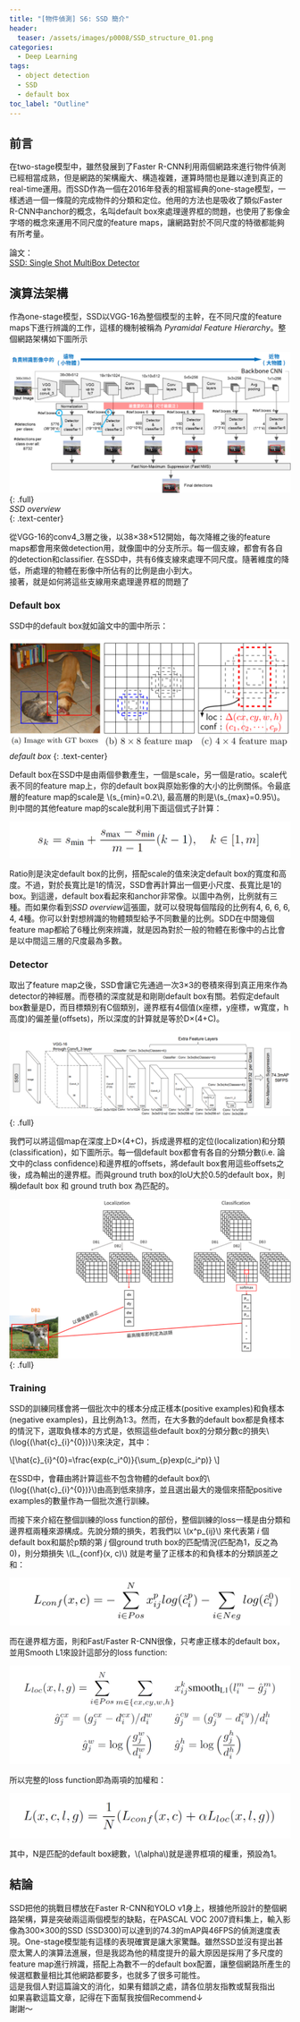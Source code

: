 ```yaml
---
title: "[物件偵測] S6: SSD 簡介"
header:
  teaser: /assets/images/p0008/SSD_structure_01.png
categories:
  - Deep Learning
tags:
  - object detection
  - SSD
  - default box
toc_label: "Outline"
---
```


## 前言
在two-stage模型中，雖然發展到了Faster R-CNN利用兩個網路來進行物件偵測已經相當成熟，但是網路的架構龐大、構造複雜，運算時間也是難以達到真正的real-time運用。而SSD作為一個在2016年發表的相當經典的one-stage模型，一樣透過一個一條龍的完成物件的分類和定位。他用的方法也是吸收了類似Faster R-CNN中anchor的概念，名叫default box來處理邊界框的問題，也使用了影像金字塔的概念來運用不同尺度的feature maps，讓網路對於不同尺度的特徵都能夠有所考量。

論文：  
[SSD: Single Shot MultiBox Detector](https://link.springer.com/chapter/10.1007/978-3-319-46448-0_2)  


## 演算法架構  
作為one-stage模型，SSD以VGG-16為整個模型的主幹，在不同尺度的feature maps下進行辨識的工作，這樣的機制被稱為 _Pyramidal Feature Hierarchy_。整個網路架構如下圖所示  

![SSD stucture](/assets/images/p0008/SSD_structure_01.png)
{: .full}  
*SSD overview*  
{: .text-center}  

從VGG-16的conv4_3層之後，以38×38×512開始，每次降維之後的feature maps都會用來做detection用，就像圖中的分支所示。每一個支線，都會有各自的detection和classifier. 在SSD中，共有6條支線來處理不同尺度。隨著維度的降低，所處理的物體在影像中所佔有的比例是由小到大。  
接著，就是如何將這些支線用來處理邊界框的問題了

### Default box  
SSD中的default box就如論文中的圖中所示：

![SSD default box](/assets/images/p0008/SSD_default_box.png)  
*default box*
{: .text-center}

Default box在SSD中是由兩個參數產生，一個是scale，另一個是ratio。scale代表不同的feature map上，你的default box與原始影像的大小的比例關係。令最底層的feature map的scale是 \\(s_{min}=0.2\\), 最高層的則是\\(s_{max}=0.95\\)。則中間的其他feature map的scale就利用下面這個式子計算：  

![](/assets/images/p0008/SSD_paper05.png)  

Ratio則是決定default box的比例，搭配scale的值來決定default box的寬度和高度。不過，對於長寬比是1的情況，SSD會再計算出一個更小尺度、長寬比是1的box。到這邊，default box看起來和anchor非常像。以圖中為例，比例就有三種。而如果你看到*SSD overview*這張圖，就可以發現每個階段的比例有4, 6, 6, 6, 4, 4種。你可以針對想辨識的物體類型給予不同數量的比例。SDD在中間幾個feature map都給了6種比例來辨識，就是因為對於一般的物體在影像中的占比會是以中間這三層的尺度最為多數。

### Detector  
取出了feature map之後，SSD會讓它先通過一次3×3的卷積來得到真正用來作為detector的神經層。而卷積的深度就是和剛剛default box有關。若假定default box數量是D，而目標類別有C個類別，邊界框有4個值(x座標，y座標，w寬度，h高度)的偏差量(offsets)，所以深度的計算就是等於D×(4+C)。  

![](/assets/images/p0008/SSD_paper02.png)  
{: .full}  

我們可以將這個map在深度上D×(4+C)，拆成邊界框的定位(localization)和分類(classification)，如下圖所示。每一個default box都會有各自的分類分數(i.e. 論文中的class confidence)和邊界框的offsets，將default box套用這些offsets之後，成為輸出的邊界框。而與ground truth box的IoU大於0.5的default box，則稱default box 和 ground truth box 為匹配的。

![](/assets/images/p0008/SSD_detector.png)
{: .full}  
  

### Training   
SSD的訓練同樣會將一個批次中的樣本分成正樣本(positive examples)和負樣本(negative examples)，且比例為1:3。然而，在大多數的default box都是負樣本的情況下，選取負樣本的方式是，依照這些default box的分類分數c的損失\\(\log{(\hat{c}\_{i}^{0})}\\)來決定，其中：  

\\[\hat{c}\_{i}^{0}=\frac{exp(c\_i^0)}{\sum\_{p}exp(c\_i^p)} \\]  

在SSD中，會藉由將計算這些不包含物體的default box的\\(\log{(\hat{c}\_{i}^{0})}\\)由高到低來排序，並且選出最大的幾個來搭配positive examples的數量作為一個批次進行訓練。  

而接下來介紹在整個訓練的loss function的部份，整個訓練的loss一樣是由分類和邊界框兩種來源構成。先說分類的損失，若我們以 \\(x^p_{ij}\\) 來代表第 _i_ 個default box和屬於p類的第 _j_ 個ground truth box的匹配情況(匹配為1，反之為0)，則分類損失 \\(L_{conf}(x, c)\\) 就是考量了正樣本的和負樣本的分類誤差之和：  

![](/assets/images/p0008/SSD_paper03.png)  

而在邊界框方面，則和Fast/Faster R-CNN很像，只考慮正樣本的default box，並用Smooth L1來設計這部分的loss function:  

![](/assets/images/p0008/SSD_paper04.png)  

所以完整的loss function即為兩項的加權和：  

![](/assets/images/p0008/SSD_paper06.png)  

其中，N是匹配的default box總數，\\(\alpha\\)就是邊界框項的權重，預設為1。


## 結論  
SSD把他的挑戰目標放在Faster R-CNN和YOLO v1身上，根據他所設計的整個網路架構，算是突破兩這兩個模型的缺點，在PASCAL VOC 2007資料集上，輸入影像為300×300的SSD (SSD300)可以達到的74.3的mAP與46FPS的偵測速度表現。One-stage模型能有這樣的表現確實是讓大家驚豔。雖然SSD並沒有提出甚麼太驚人的演算法進展，但是我認為他的精度提升的最大原因是採用了多尺度的feature map進行辨識，搭配上為數不一的default box配置，讓整個網路所產生的候選框數量相比其他網路都要多，也就多了很多可能性。  
這是我個人對這篇論文的消化，如果有錯誤之處，請各位朋友指教或幫我指出  
如果喜歡這篇文章，記得在下面幫我按個Recommend↓  
謝謝～















